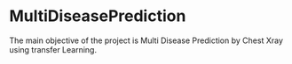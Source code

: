 # MultiDiseasePrediction
The main objective of the project is Multi Disease Prediction by Chest Xray using transfer  Learning.
